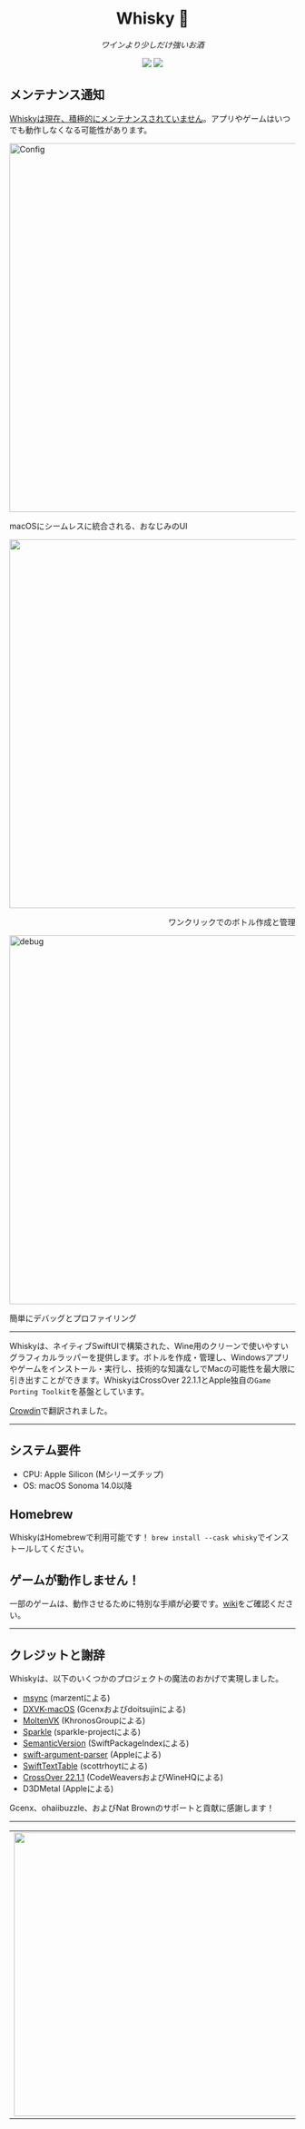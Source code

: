 <div align="center">

  # Whisky 🥃 
  *ワインより少しだけ強いお酒*
  
  ![](https://img.shields.io/github/actions/workflow/status/IsaacMarovitz/Whisky/SwiftLint.yml?style=for-the-badge)
  [![](https://img.shields.io/discord/1115955071549702235?style=for-the-badge)](https://discord.gg/CsqAfs9CnM)
</div>

## メンテナンス通知

[Whiskyは現在、積極的にメンテナンスされていません](https://docs.getwhisky.app/maintenance-notice)。アプリやゲームはいつでも動作しなくなる可能性があります。

<img width="650" alt="Config" src="https://github.com/Whisky-App/Whisky/assets/42140194/d0a405e8-76ee-48f0-92b5-165d184a576b">

macOSにシームレスに統合される、おなじみのUI

<div align="right">
  <img width="650" alt="New Bottle" src="https://github.com/Whisky-App/Whisky/assets/42140194/ed1a0d69-d8fb-442b-9330-6816ba8981ba">

  ワンクリックでのボトル作成と管理
</div>

<img width="650" alt="debug" src="https://user-images.githubusercontent.com/42140194/229176642-57b80801-d29b-4123-b1c2-f3b31408ffc6.png">

簡単にデバッグとプロファイリング

---

Whiskyは、ネイティブSwiftUIで構築された、Wine用のクリーンで使いやすいグラフィカルラッパーを提供します。ボトルを作成・管理し、Windowsアプリやゲームをインストール・実行し、技術的な知識なしでMacの可能性を最大限に引き出すことができます。WhiskyはCrossOver 22.1.1とApple独自の`Game Porting Toolkit`を基盤としています。

[Crowdin](https://crowdin.com/project/whisky)で翻訳されました。

---

## システム要件
- CPU: Apple Silicon (Mシリーズチップ)
- OS: macOS Sonoma 14.0以降

## Homebrew

WhiskyはHomebrewで利用可能です！ `brew install --cask whisky`でインストールしてください。

## ゲームが動作しません！

一部のゲームは、動作させるために特別な手順が必要です。[wiki](https://github.com/IsaacMarovitz/Whisky/wiki/Game-Support)をご確認ください。

---

## クレジットと謝辞

Whiskyは、以下のいくつかのプロジェクトの魔法のおかげで実現しました。

- [msync](https://github.com/marzent/wine-msync) (marzentによる)
- [DXVK-macOS](https://github.com/Gcenx/DXVK-macOS) (Gcenxおよびdoitsujinによる)
- [MoltenVK](https://github.com/KhronosGroup/MoltenVK) (KhronosGroupによる)
- [Sparkle](https://github.com/sparkle-project/Sparkle) (sparkle-projectによる)
- [SemanticVersion](https://github.com/SwiftPackageIndex/SemanticVersion) (SwiftPackageIndexによる)
- [swift-argument-parser](https://github.com/apple/swift-argument-parser) (Appleによる)
- [SwiftTextTable](https://github.com/scottrhoyt/SwiftyTextTable) (scottrhoytによる)
- [CrossOver 22.1.1](https://www.codeweavers.com/crossover) (CodeWeaversおよびWineHQによる)
- D3DMetal (Appleによる)

Gcenx、ohaiibuzzle、およびNat Brownのサポートと貢献に感謝します！

---

<table>
  <tr>
    <td>
        <picture>
          <source media="(prefers-color-scheme: dark)" srcset="./images/cw-dark.png">
          <img src="./images/cw-light.png" width="500">
        </picture>
    </td>
    <td>
        WhiskyはCrossOverなしには存在しません。当社の<a href="https://www.codeweavers.com/store?ad=1010">アフィリエイトリンク</a>を使用して、CodeWeaversの活動をサポートしてください。
    </td>
  </tr>
</table>